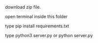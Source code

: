 download zip file.

open terminal inside this folder

type pip install requirements.txt

type python3 server.py or python server.py
